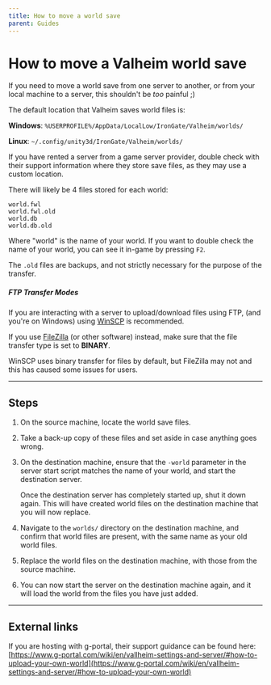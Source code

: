 ```yaml
---
title: How to move a world save
parent: Guides
---
```


# How to move a Valheim world save

If you need to move a world save from one server to another, or from your local machine to a server, this shouldn't be *too* painful ;)

The default location that Valheim saves world files is:

**Windows**: `%USERPROFILE%/AppData/LocalLow/IronGate/Valheim/worlds/`

**Linux**: `~/.config/unity3d/IronGate/Valheim/worlds/`

If you have rented a server from a game server provider, double check with their support information where they store save files, as they may use a custom location.

There will likely be 4 files stored for each world:

`world.fwl`\
`world.fwl.old`\
`world.db`\
`world.db.old`

Where "world" is the name of your world. If you want to double check the name of your world, you can see it in-game by pressing `F2`.

The `.old` files are backups, and not strictly necessary for the purpose of the transfer.

##### FTP Transfer Modes

If you are interacting with a server to upload/download files using FTP, (and you're on Windows) using [WinSCP](https://winscp.net/eng/index.php) is recommended.

If you use [FileZilla](https://filezilla-project.org/) (or other software) instead, make sure that the file transfer type is set to **BINARY**.

WinSCP uses binary transfer for files by default, but FileZilla may not and this has caused some issues for users.

---

## Steps

1. On the source machine, locate the world save files.

2. Take a back-up copy of these files and set aside in case anything goes wrong.

3. On the destination machine, ensure that the `-world` parameter in the server start script matches the name of your world, and start the destination server.

	Once the destination server has completely started up, shut it down again. This will have created world files on the destination machine that you will now replace.

4. Navigate to the `worlds/` directory on the destination machine, and confirm that world files are present, with the same name as your old world files.

5. Replace the world files on the destination machine, with those from the source machine.

6. You can now start the server on the destination machine again, and it will load the world from the files you have just added.

---

## External links

If you are hosting with g-portal, their support guidance can be found here: [https://www.g-portal.com/wiki/en/vallheim-settings-and-server/#how-to-upload-your-own-world](https://www.g-portal.com/wiki/en/vallheim-settings-and-server/#how-to-upload-your-own-world)